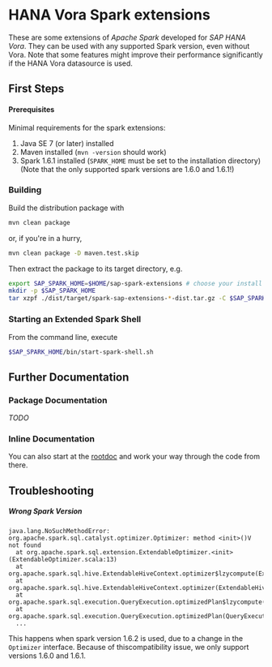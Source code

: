 # HANA Vora Spark extensions

These are some extensions of *Apache Spark* developed for *SAP HANA Vora*. They can be used with
any supported Spark version, even without Vora. Note that some features might improve their
performance significantly if the HANA Vora datasource is used.

## First Steps

#### Prerequisites

Minimal requirements for the spark extensions:

  1. Java SE 7 (or later) installed
  2. Maven installed (`mvn -version` should work)
  3. Spark 1.6.1 installed (`SPARK_HOME` must be set to the installation directory)
     (Note that the only supported spark versions are 1.6.0 and 1.6.1!)

### Building

Build the distribution package with

```bash
mvn clean package
```

or, if you're in a hurry,

```bash
mvn clean package -D maven.test.skip
```

Then extract the package to its target directory, e.g.

```bash
export SAP_SPARK_HOME=$HOME/sap-spark-extensions # choose your install dir
mkdir -p $SAP_SPARK_HOME
tar xzpf ./dist/target/spark-sap-extensions-*-dist.tar.gz -C $SAP_SPARK_HOME
```

### Starting an Extended Spark Shell

From the command line, execute

```bash
$SAP_SPARK_HOME/bin/start-spark-shell.sh
```

## Further Documentation

### Package Documentation

*TODO*

### Inline Documentation

You can also start at the [rootdoc](core/src/main/rootdoc.txt) and work your way through the code
 from there.

## Troubleshooting

##### Wrong Spark Version

```stacktrace
java.lang.NoSuchMethodError: org.apache.spark.sql.catalyst.optimizer.Optimizer: method <init>()V not found
  at org.apache.spark.sql.extension.ExtendableOptimizer.<init>(ExtendableOptimizer.scala:13)
  at org.apache.spark.sql.hive.ExtendableHiveContext.optimizer$lzycompute(ExtendableHiveContext.scala:93)
  at org.apache.spark.sql.hive.ExtendableHiveContext.optimizer(ExtendableHiveContext.scala:92)
  at org.apache.spark.sql.execution.QueryExecution.optimizedPlan$lzycompute(QueryExecution.scala:43)
  at org.apache.spark.sql.execution.QueryExecution.optimizedPlan(QueryExecution.scala:43)
  ...
```

This happens when spark version 1.6.2 is used, due to a change in the `Optimizer` interface. 
Because of thiscompatibility issue, we only support versions 1.6.0 and 1.6.1.

